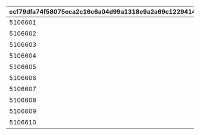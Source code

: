 |ccf79dfa74f58075eca2c16c6a04d99a1318e9a2a69c12294142252c143e1d83|7e5db344d7df2318f6d5a1a2d4e7d43b7b89cb81a99aa1ddcac39945bf25af47|d80b32e89cd38388dc05b625d0b2e4c0c1d657ab3ba4d4253f18433b65b533da|48cf008db40e30c82a50240b64070725b494727f4c394bab41769c85eca9a115|75ffe165d3194f59d063d1bf726f5451f701b5d5881fe4c32adaa112ca857b75|395549a72e2802fa9aada6825c71066ddb96c9746be47f3a058af4d095c29d50|
| --- | --- | --- | --- | --- | --- |
|5106601|10106|8|91002|45|聖夜の幽霊×吸血鬼|
|5106602|10106|8|91002|45|小さなサンタの贈り物|
|5106603|10106|8|91002|45|嗚呼美しきクリスマス|
|5106604|10106|8|91002|45|輝け！　クリスマスライブ|
|5106605|10106|8|91002|45|エンジェル占いにご用心|
|5106606|10106|8|91002|45|サンタともふもふトナカイ|
|5106607|10106|8|91002|45|お姉ちゃんの愛さえあれば|
|5106608|10106|8|91002|45|素直になれないクリスマス|
|5106609|10106|8|91002|45|狙え！　新事業！|
|5106610|10106|8|91002|45|清き心のクリスマス|